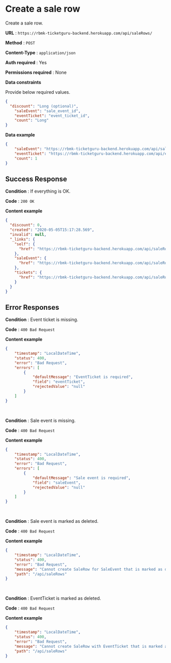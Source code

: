 # Create a sale row

Create a sale row.

**URL** : `https://rbmk-ticketguru-backend.herokuapp.com/api/saleRows/`

**Method** : `POST`

**Content-Type** : `application/json`

**Auth required** : Yes

**Permissions required** : None

**Data constraints**

Provide below required values.

```json
{
  "discount": "Long (optional)",
	"saleEvent": "sale_event_id",
	"eventTicket": "event_ticket_id",
	"count": "Long"
}
```

**Data example**

```json
{
	"saleEvent": "https://rbmk-ticketguru-backend.herokuapp.com/api/saleEvents/1",
	"eventTicket": "https://rbmk-ticketguru-backend.herokuapp.com/api/eventTickets/3",
	"count": 1
}
```

## Success Response

**Condition** : If everything is OK.

**Code** : `200 OK`

**Content example**

```json
{
  "discount": 0,
  "created": "2020-05-05T15:17:28.569",
  "invalid": null,
  "_links": {
    "self": {
      "href": "https://rbmk-ticketguru-backend.herokuapp.com/api/saleRows/54"
    },
    "saleEvent": {
      "href": "https://rbmk-ticketguru-backend.herokuapp.com/api/saleRows/54/saleEvent"
    },
    "tickets": {
      "href": "https://rbmk-ticketguru-backend.herokuapp.com/api/saleRows/54/tickets"
    }
  }
}
```

## Error Responses


**Condition** : Event ticket is missing.

**Code** : `400 Bad Request`

**Content example**

```json
{
    "timestamp": "LocalDateTime",
    "status": 400,
    "error": "Bad Request",
    "errors": [
        {
            "defaultMessage": "EventTicket is required",
            "field": "eventTicket",
            "rejectedValue": "null"
        }
    ]
}
```
</br>

**Condition** : Sale event is missing.

**Code** : `400 Bad Request`

**Content example**

```json
{
    "timestamp": "LocalDateTime",
    "status": 400,
    "error": "Bad Request",
    "errors": [
        {
            "defaultMessage": "Sale event is required",
            "field": "saleEvent",
            "rejectedValue": "null"
        }
    ]
}
```
</br>

**Condition** : Sale event is marked as deleted.

**Code** : `400 Bad Request`

**Content example**

```json
{
    "timestamp": "LocalDateTime",
    "status": 400,
    "error": "Bad Request",
    "message": "Cannot create SaleRow for SaleEvent that is marked as deleted",
    "path": "/api/saleRows"
}
```
</br>

**Condition** : EventTicket is marked as deleted.

**Code** : `400 Bad Request`

**Content example**

```json
{
    "timestamp": "LocalDateTime",
    "status": 400,
    "error": "Bad Request",
    "message": "Cannot create SaleRow with EventTicket that is marked as deleted",
    "path": "/api/saleRows"
}
```